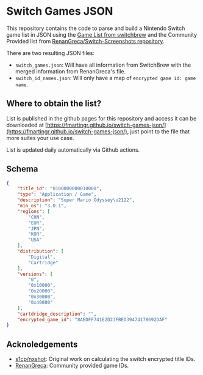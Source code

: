 # Switch Games JSON

This repository contains the code to parse and build a Nintendo Switch game list in JSON using the [Game List from switchbrew](https://switchbrew.org/w/index.php?title=Title_list/Games") and the Community Provided list from [RenanGreca/Switch-Screenshots repository](https://github.com/RenanGreca/Switch-Screenshots).

There are two resulting JSON files:
- `switch_games.json`: Will have all information from SwitchBrew with the merged information from RenanGreca's file.
- `switch_id_names.json`: Will only have a map of `encrypted game id: game name`.

## Where to obtain the list?

List is published in the github pages for this repository and access it can be downloaded at [https://fmartingr.github.io/switch-games-json/](https://fmartingr.github.io/switch-games-json/), just point to the file that more suites your use case.

List is updated daily automatically via Github actions.

## Schema

``` json
{
    "title_id": "0100000000010000",
    "type": "Application / Game",
    "description": "Super Mario Odyssey\u2122",
    "min_os": "3.0.1",
    "regions": [
        "CHN",
        "EUR",
        "JPN",
        "KOR",
        "USA"
    ],
    "distribution": [
        "Digital",
        "Cartridge"
    ],
    "versions": [
        "0",
        "0x10000",
        "0x20000",
        "0x30000",
        "0x40000"
    ],
    "cartdridge_description": "",
    "encrypted_game_id": "8AEDFF741E2D23FBED39474178692DAF"
}
```

## Acknoledgements

- [s1cp/nxshot](https://github.com/s1cp/nxshot): Original work on calculating the switch encrypted title IDs.
- [RenanGreca](https://githuub.com/RenanGreca/Switch-Screenshots): Community provided game IDs.
